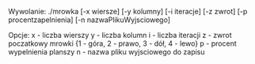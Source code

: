 Wywolanie:
./mrowka [-x wiersze] [-y kolumny] [-i iteracje] [-z zwrot] [-p procentzapelnienia] [-n nazwaPlikuWyjsciowego]

Opcje:
x - liczba wierszy
y - liczba kolumn
i - liczba iteracji
z - zwrot poczatkowy mrowki {1 - góra, 2 - prawo, 3 - dół, 4 - lewo} 
p - procent wypelnienia planszy
n - nazwa pliku wyjsciowego do zapisu
